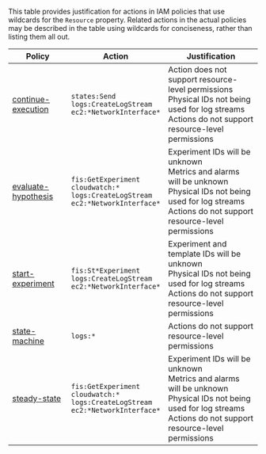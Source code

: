 This table provides justification for actions in IAM policies that use wildcards for the `Resource` property. Related actions in the actual policies may be described in the table using wildcards for conciseness, rather than listing them all out.

| Policy | Action | Justification |
|------|------|------|
| [continue-execution](continue-execution.json) | `states:Send` <br> `logs:CreateLogStream` <br> `ec2:*NetworkInterface*` | Action does not support resource-level permissions <br> Physical IDs not being used for log streams <br> Actions do not support resource-level permissions |
| [evaluate-hypothesis](evaluate-hypothesis.json) | `fis:GetExperiment` <br> `cloudwatch:*` <br> `logs:CreateLogStream` <br> `ec2:*NetworkInterface*` | Experiment IDs will be unknown <br> Metrics and alarms will be unknown <br> Physical IDs not being used for log streams <br> Actions do not support resource-level permissions |
| [start-experiment](start-experiment.json) | `fis:St*Experiment` <br> `logs:CreateLogStream` <br> `ec2:*NetworkInterface*` | Experiment and template IDs will be unknown <br> Physical IDs not being used for log streams <br> Actions do not support resource-level permissions |
| [state-machine](state-machine.json) | `logs:*` | Actions do not support resource-level permissions |
| [steady-state](steady-state.json) | `fis:GetExperiment` <br> `cloudwatch:*` <br> `logs:CreateLogStream` <br> `ec2:*NetworkInterface*` | Experiment IDs will be unknown <br> Metrics and alarms will be unknown <br> Physical IDs not being used for log streams <br> Actions do not support resource-level permissions
